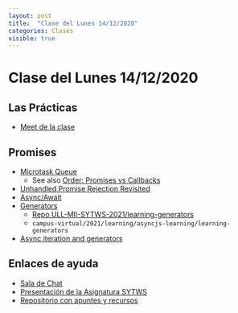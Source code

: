 ```yaml
---
layout: post
title:  "Clase del Lunes 14/12/2020"
categories: Clases
visible: true
---
```


# Clase del Lunes 14/12/2020

## Las Prácticas

* [Meet de la clase]({{site.meet}})
    
## Promises

* [Microtask Queue]({{site.baseurl}}/tema2-async/event-loop/exercises/promises/microtask-queue/)
  * See also [Order: Promises vs Callbacks]({{site.baseurl}}/tema2-async/promise-examples#orden-promises-versus-callbacks) 
* [Unhandled Promise Rejection Revisited]({{site.baseurl}}/tema2-async/event-loop/exercises/promises/exception-inside-promise/revisited.html)
* [Async/Await](https://javascript.info/async-await)
* [Generators](https://javascript.info/generators)
  - [Repo ULL-MII-SYTWS-2021/learning-generators](https://github.com/ULL-MII-SYTWS-2021/learning-generators)
  - `campus-virtual/2021/learning/asyncjs-learning/learning-generators`
* [Async iteration and generators](https://javascript.info/async-iterators-generators)

## Enlaces de ayuda

* [Sala de Chat](https://chat.google.com/u/1/room/AAAAp18fCE8)
* [Presentación de la Asignatura SYTWS]({{site.baseurl}}/tema0-presentacion/)
* [Repositorio con apuntes y recursos]({{site.books_shared}})   
